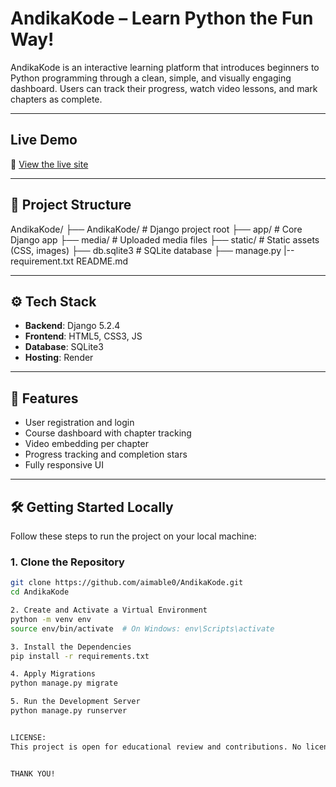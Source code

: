 # AndikaKode – Learn Python the Fun Way!

AndikaKode is an interactive learning platform that introduces beginners to Python programming through a clean, simple, and visually engaging dashboard. Users can track their progress, watch video lessons, and mark chapters as complete.

---

## Live Demo

🔗 [View the live site](https://andikakode.onrender.com)

---

## 📂 Project Structure
AndikaKode/
├── AndikaKode/        # Django project root
├── app/               # Core Django app
├── media/             # Uploaded media files
├── static/            # Static assets (CSS, images)
├── db.sqlite3         # SQLite database
├── manage.py
|-- requirement.txt
README.md

---

## ⚙️ Tech Stack

- **Backend**: Django 5.2.4
- **Frontend**: HTML5, CSS3, JS
- **Database**: SQLite3
- **Hosting**: Render

---

## 🧪 Features

- User registration and login
- Course dashboard with chapter tracking
- Video embedding per chapter
- Progress tracking and completion stars
- Fully responsive UI

---

## 🛠️ Getting Started Locally

Follow these steps to run the project on your local machine:

### 1. Clone the Repository

```bash
git clone https://github.com/aimable0/AndikaKode.git
cd AndikaKode

2. Create and Activate a Virtual Environment
python -m venv env
source env/bin/activate  # On Windows: env\Scripts\activate

3. Install the Dependencies
pip install -r requirements.txt

4. Apply Migrations
python manage.py migrate

5. Run the Development Server
python manage.py runserver


LICENSE:
This project is open for educational review and contributions. No license applied.


THANK YOU!
